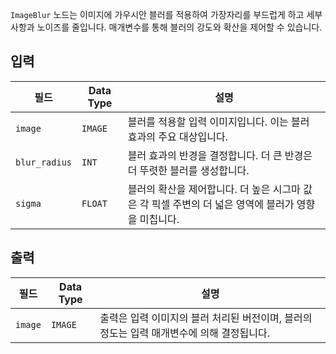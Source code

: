 `ImageBlur` 노드는 이미지에 가우시안 블러를 적용하여 가장자리를 부드럽게 하고 세부 사항과 노이즈를 줄입니다. 매개변수를 통해 블러의 강도와 확산을 제어할 수 있습니다.

## 입력

| 필드          | Data Type | 설명                                                                   |
|----------------|-------------|-------------------------------------------------------------------------------|
| `image`        | `IMAGE`     | 블러를 적용할 입력 이미지입니다. 이는 블러 효과의 주요 대상입니다. |
| `blur_radius`  | `INT`       | 블러 효과의 반경을 결정합니다. 더 큰 반경은 더 뚜렷한 블러를 생성합니다. |
| `sigma`        | `FLOAT`     | 블러의 확산을 제어합니다. 더 높은 시그마 값은 각 픽셀 주변의 더 넓은 영역에 블러가 영향을 미칩니다. |

## 출력

| 필드 | Data Type | 설명                                                              |
|-------|-------------|--------------------------------------------------------------------------|
| `image`| `IMAGE`     | 출력은 입력 이미지의 블러 처리된 버전이며, 블러의 정도는 입력 매개변수에 의해 결정됩니다. |
